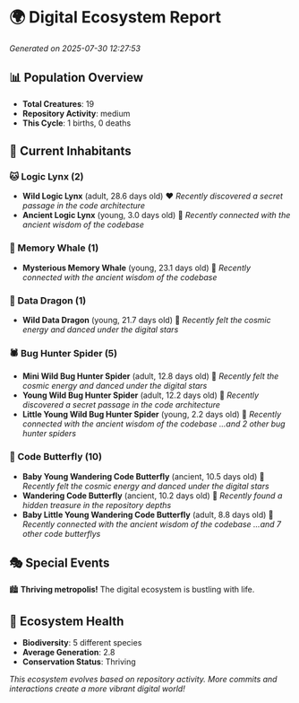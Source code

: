 # 🌍 Digital Ecosystem Report
*Generated on 2025-07-30 12:27:53*

## 📊 Population Overview
- **Total Creatures**: 19
- **Repository Activity**: medium
- **This Cycle**: 1 births, 0 deaths

## 👥 Current Inhabitants

### 🐱 Logic Lynx (2)
- **Wild Logic Lynx** (adult, 28.6 days old) ❤️
  *Recently discovered a secret passage in the code architecture*
- **Ancient Logic Lynx** (young, 3.0 days old) 💚
  *Recently connected with the ancient wisdom of the codebase*

### 🐋 Memory Whale (1)
- **Mysterious Memory Whale** (young, 23.1 days old) 💛
  *Recently connected with the ancient wisdom of the codebase*

### 🐉 Data Dragon (1)
- **Wild Data Dragon** (young, 21.7 days old) 💚
  *Recently felt the cosmic energy and danced under the digital stars*

### 🕷️ Bug Hunter Spider (5)
- **Mini Wild Bug Hunter Spider** (adult, 12.8 days old) 💚
  *Recently felt the cosmic energy and danced under the digital stars*
- **Young Wild Bug Hunter Spider** (adult, 12.2 days old) 💚
  *Recently discovered a secret passage in the code architecture*
- **Little Young Wild Bug Hunter Spider** (young, 2.2 days old) 💚
  *Recently connected with the ancient wisdom of the codebase*
  *...and 2 other bug hunter spiders*

### 🦋 Code Butterfly (10)
- **Baby Young Wandering Code Butterfly** (ancient, 10.5 days old) 💛
  *Recently felt the cosmic energy and danced under the digital stars*
- **Wandering Code Butterfly** (ancient, 10.2 days old) 💛
  *Recently found a hidden treasure in the repository depths*
- **Baby Little Young Wandering Code Butterfly** (adult, 8.8 days old) 💛
  *Recently connected with the ancient wisdom of the codebase*
  *...and 7 other code butterflys*

## 🎭 Special Events

🏙️ **Thriving metropolis!** The digital ecosystem is bustling with life.

## 🔬 Ecosystem Health
- **Biodiversity**: 5 different species
- **Average Generation**: 2.8
- **Conservation Status**: Thriving

*This ecosystem evolves based on repository activity. More commits and interactions create a more vibrant digital world!*